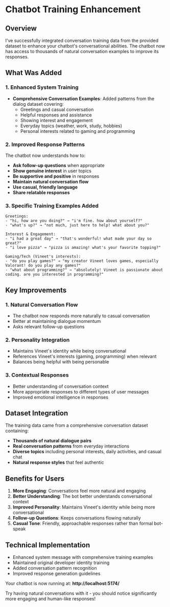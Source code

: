 # Chatbot Training Enhancement

## Overview

I've successfully integrated conversation training data from the provided dataset to enhance your chatbot's conversational abilities. The chatbot now has access to thousands of natural conversation examples to improve its responses.

## What Was Added

### 1. Enhanced System Training

- **Comprehensive Conversation Examples**: Added patterns from the dialog dataset covering:
  - Greetings and casual conversation
  - Helpful responses and assistance
  - Showing interest and engagement
  - Everyday topics (weather, work, study, hobbies)
  - Personal interests related to gaming and programming

### 2. Improved Response Patterns

The chatbot now understands how to:

- **Ask follow-up questions** when appropriate
- **Show genuine interest** in user topics
- **Be supportive and positive** in responses
- **Maintain natural conversation flow**
- **Use casual, friendly language**
- **Share relatable responses**

### 3. Specific Training Examples Added

```
Greetings:
- "hi, how are you doing?" → "i'm fine. how about yourself?"
- "what's up?" → "not much, just here to help! what about you?"

Interest & Engagement:
- "i had a great day" → "that's wonderful! what made your day so great?"
- "i love pizza" → "pizza is amazing! what's your favorite topping?"

Gaming/Tech (Vineet's interests):
- "do you play games?" → "my creator Vineet loves games, especially Valorant! do you play any games?"
- "what about programming?" → "absolutely! Vineet is passionate about coding. are you interested in programming?"
```

## Key Improvements

### 1. Natural Conversation Flow

- The chatbot now responds more naturally to casual conversation
- Better at maintaining dialogue momentum
- Asks relevant follow-up questions

### 2. Personality Integration

- Maintains Vineet's identity while being conversational
- References Vineet's interests (gaming, programming) when relevant
- Balances being helpful with being personable

### 3. Contextual Responses

- Better understanding of conversation context
- More appropriate responses to different types of user messages
- Improved emotional intelligence in responses

## Dataset Integration

The training data came from a comprehensive conversation dataset containing:

- **Thousands of natural dialogue pairs**
- **Real conversation patterns** from everyday interactions
- **Diverse topics** including personal interests, daily activities, and casual chat
- **Natural response styles** that feel authentic

## Benefits for Users

1. **More Engaging**: Conversations feel more natural and engaging
2. **Better Understanding**: The bot better understands conversational context
3. **Improved Personality**: Maintains Vineet's identity while being more conversational
4. **Follow-up Questions**: Keeps conversations flowing naturally
5. **Casual Tone**: Friendly, approachable responses rather than formal bot-speak

## Technical Implementation

- Enhanced system message with comprehensive training examples
- Maintained original developer identity training
- Added conversation pattern recognition
- Improved response generation guidelines

Your chatbot is now running at: **http://localhost:5174/**

Try having natural conversations with it - you should notice significantly more engaging and human-like responses!
